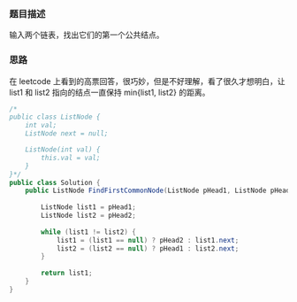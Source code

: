 ### 题目描述
输入两个链表，找出它们的第一个公共结点。

### 思路

在 leetcode 上看到的高票回答，很巧妙，但是不好理解，看了很久才想明白，让 list1 和 list2 指向的结点一直保持 min{list1, list2} 的距离。
```java
/*
public class ListNode {
    int val;
    ListNode next = null;

    ListNode(int val) {
        this.val = val;
    }
}*/
public class Solution {
    public ListNode FindFirstCommonNode(ListNode pHead1, ListNode pHead2) {
        
        ListNode list1 = pHead1;
        ListNode list2 = pHead2;
        
        while (list1 != list2) {
            list1 = (list1 == null) ? pHead2 : list1.next;
            list2 = (list2 == null) ? pHead1 : list2.next;
        }
        
        return list1;
    }
}
```